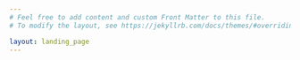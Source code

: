 ```yaml
---
# Feel free to add content and custom Front Matter to this file.
# To modify the layout, see https://jekyllrb.com/docs/themes/#overriding-theme-defaults

layout: landing_page
---
```

